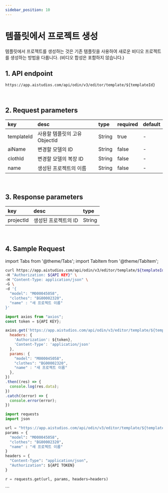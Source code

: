 ```yaml
---
sidebar_position: 10
---
```


# 템플릿에서 프로젝트 생성
템플릿에서 프로젝트를 생성하는 것은 기존 템플릿을 사용하여 새로운 비디오 프로젝트를 생성하는 방법을 다룹니다. (비디오 합성은 포함하지 않습니다.)
<br/>

## 1. API endpoint
```http
https://app.aistudios.com/api/odin/v3/editor/template/${templateId}
```
<br/>

## 2. Request parameters
|key|desc|type|required|default|
|:---|:---|:---|:---|:---|
|templateId|사용할 템플릿의 고유 ObjectId|String|true|-|
|aiName|변경할 모델의 ID|String|false|-|
|clothId|변경할 모델의 복장 ID|String|false|-|
|name|생성된 프로젝트의 이름|String|false|-|
<br/>

## 3. Response parameters
|key|desc|type|
|:---|:---|:---|
|projectId|생성된 프로젝트의 ID|String|
<br/>

## 4. Sample Request
import Tabs from '@theme/Tabs';
import TabItem from '@theme/TabItem';

<Tabs>
<TabItem value="curl" label="cURL">

```bash
curl https://app.aistudios.com/api/odin/v3/editor/template/${templateId} \
-H "Authorization: ${API KEY}" \
-H "Content-Type: application/json" \
-G \
-d '{
  "model": "M000045058",
  "clothes": "BG00002320",
  "name" : "새 프로젝트 이름"
}'
```

</TabItem>
<TabItem value="js" label="Node.js">

```js
import axios from "axios";
const token = ${API KEY};

axios.get('https://app.aistudios.com/api/odin/v3/editor/template/${templateId}', {
  headers: {
    'Authorization': ${token},
    'Content-Type': 'application/json'
  },
  params: {
    "model": "M000045058",
    "clothes": "BG00002320",
    "name" : "새 프로젝트 이름"
  },
})
.then((res) => {
  console.log(res.data);
})
.catch((error) => {
  console.error(error);
})
```

</TabItem>
<TabItem value="py" label="Python">

```py
import requests
import json

url = "https://app.aistudios.com/api/odin/v3/editor/template/${templateId}"
params = {
  "model": "M000045058",
  "clothes": "BG00002320",
  "name" : "새 프로젝트 이름"
}
headers = {
  "Content-Type": "application/json",
  "Authorization": ${API TOKEN}
}

r = requests.get(url, params, headers=headers)
```

</TabItem>
</Tabs>
```